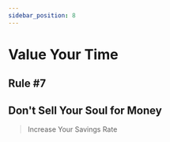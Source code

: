 ```yaml
---
sidebar_position: 8
---
```


# Value Your Time

## Rule #7

## Don't Sell Your Soul for Money

>Increase Your Savings Rate